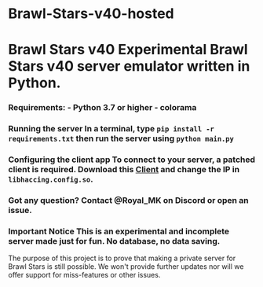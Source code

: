 # Brawl-Stars-v40-hosted

# Brawl Stars v40  Experimental Brawl Stars v40 server emulator written in Python.   


### Requirements: - Python 3.7 or higher - colorama 

 ### Running the server In a terminal, type __`pip install -r requirements.txt`__ then run the server using __`python main.py`__

 
### Configuring the client app To connect to your server, a **patched client** is required. Download this [Client](https://www.youtube.com/watch?v=dQw4w9WgXcQ) and change the IP in `libhaccing.config.so`. 

### Got any question? Contact @Royal_MK on Discord or open an issue.  

### Important Notice This is an experimental and incomplete server made just for fun. No database, no data saving. 
 The purpose of this project is to prove that making a private server for Brawl Stars is still possible. We won't provide further updates nor will we offer support for miss-features or other issues.
